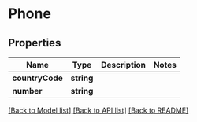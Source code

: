 # Phone

## Properties
Name | Type | Description | Notes
------------ | ------------- | ------------- | -------------
**countryCode** | **string** |  | 
**number** | **string** |  | 

[[Back to Model list]](../../README.md#documentation-for-models) [[Back to API list]](../../README.md#documentation-for-api-endpoints) [[Back to README]](../../README.md)

